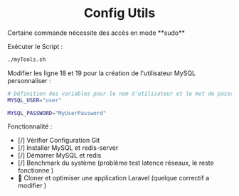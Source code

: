<h1 align="center" >Config Utils</h1>
Certaine commande nécessite  des accès en mode **sudo**  

Exécuter le Script : 
```sh
./myTools.sh
```

Modifier les ligne 18 et 19 pour la création de l'utilisateur MySQL personnaliser : 

```bash
# Définition des variables pour le nom d'utilisateur et le mot de passe MySQL
MYSQL_USER="user"

MYSQL_PASSWORD="MyUserPassword"
```

Fonctionnalité  : 
- [/] Vérifier Configuration Git
- [/] Installer MySQL et redis-server
- [/] Démarrer MySQL et redis
- [/] Benchmark du système (problème test latence réseaux, le reste fonctionne )
- 🚧 Cloner et optimiser une application Laravel  (quelque correctif a modifier )
